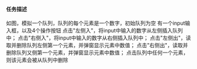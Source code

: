 #### 任务描述

如图，模拟一个队列，队列的每个元素是一个数字，初始队列为空
有一个input输入框，以及4个操作按钮
点击"左侧入"，将input中输入的数字从左侧插入队列中；
点击"右侧入"，将input中输入的数字从右侧插入队列中；
点击"左侧出"，读取并删除队列左侧第一个元素，并弹窗显示元素中数值；
点击"右侧出"，读取并删除队列又侧第一个元素，并弹窗显示元素中数值；
点击队列中任何一个元素，则该元素会被从队列中删除
